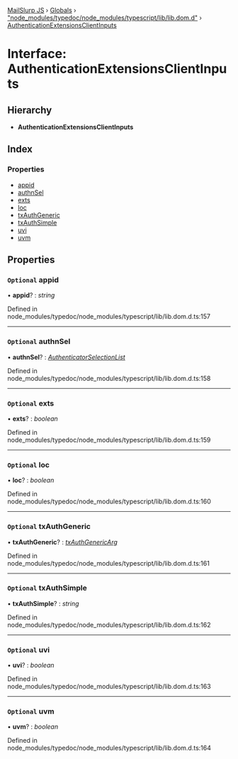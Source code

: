 [MailSlurp JS](../README.md) › [Globals](../globals.md) › ["node_modules/typedoc/node_modules/typescript/lib/lib.dom.d"](../modules/_node_modules_typedoc_node_modules_typescript_lib_lib_dom_d_.md) › [AuthenticationExtensionsClientInputs](_node_modules_typedoc_node_modules_typescript_lib_lib_dom_d_.authenticationextensionsclientinputs.md)

# Interface: AuthenticationExtensionsClientInputs

## Hierarchy

* **AuthenticationExtensionsClientInputs**

## Index

### Properties

* [appid](_node_modules_typedoc_node_modules_typescript_lib_lib_dom_d_.authenticationextensionsclientinputs.md#optional-appid)
* [authnSel](_node_modules_typedoc_node_modules_typescript_lib_lib_dom_d_.authenticationextensionsclientinputs.md#optional-authnsel)
* [exts](_node_modules_typedoc_node_modules_typescript_lib_lib_dom_d_.authenticationextensionsclientinputs.md#optional-exts)
* [loc](_node_modules_typedoc_node_modules_typescript_lib_lib_dom_d_.authenticationextensionsclientinputs.md#optional-loc)
* [txAuthGeneric](_node_modules_typedoc_node_modules_typescript_lib_lib_dom_d_.authenticationextensionsclientinputs.md#optional-txauthgeneric)
* [txAuthSimple](_node_modules_typedoc_node_modules_typescript_lib_lib_dom_d_.authenticationextensionsclientinputs.md#optional-txauthsimple)
* [uvi](_node_modules_typedoc_node_modules_typescript_lib_lib_dom_d_.authenticationextensionsclientinputs.md#optional-uvi)
* [uvm](_node_modules_typedoc_node_modules_typescript_lib_lib_dom_d_.authenticationextensionsclientinputs.md#optional-uvm)

## Properties

### `Optional` appid

• **appid**? : *string*

Defined in node_modules/typedoc/node_modules/typescript/lib/lib.dom.d.ts:157

___

### `Optional` authnSel

• **authnSel**? : *[AuthenticatorSelectionList](../modules/_node_modules_typedoc_node_modules_typescript_lib_lib_dom_d_.md#authenticatorselectionlist)*

Defined in node_modules/typedoc/node_modules/typescript/lib/lib.dom.d.ts:158

___

### `Optional` exts

• **exts**? : *boolean*

Defined in node_modules/typedoc/node_modules/typescript/lib/lib.dom.d.ts:159

___

### `Optional` loc

• **loc**? : *boolean*

Defined in node_modules/typedoc/node_modules/typescript/lib/lib.dom.d.ts:160

___

### `Optional` txAuthGeneric

• **txAuthGeneric**? : *[txAuthGenericArg](_node_modules_typedoc_node_modules_typescript_lib_lib_dom_d_.txauthgenericarg.md)*

Defined in node_modules/typedoc/node_modules/typescript/lib/lib.dom.d.ts:161

___

### `Optional` txAuthSimple

• **txAuthSimple**? : *string*

Defined in node_modules/typedoc/node_modules/typescript/lib/lib.dom.d.ts:162

___

### `Optional` uvi

• **uvi**? : *boolean*

Defined in node_modules/typedoc/node_modules/typescript/lib/lib.dom.d.ts:163

___

### `Optional` uvm

• **uvm**? : *boolean*

Defined in node_modules/typedoc/node_modules/typescript/lib/lib.dom.d.ts:164
